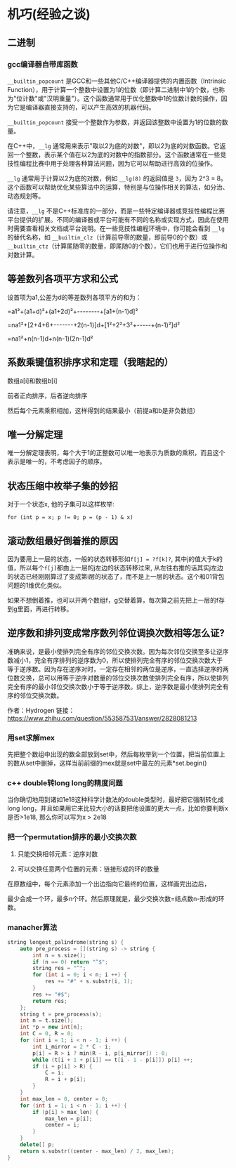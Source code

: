 # 机巧(经验之谈)

## 二进制

### gcc编译器自带库函数

`__builtin_popcount` 是GCC和一些其他C/C++编译器提供的内置函数（Intrinsic Function），用于计算一个整数中设置为1的位数（即计算二进制中1的个数，也称为"位计数"或"汉明重量"）。这个函数通常用于优化整数中1的位数计数的操作，因为它是编译器直接支持的，可以产生高效的机器代码。

`__builtin_popcount` 接受一个整数作为参数，并返回该整数中设置为1的位数的数量。

在C++中，`__lg` 通常用来表示"取以2为底的对数"，即以2为底的对数函数。它返回一个整数，表示某个值在以2为底的对数中的指数部分。这个函数通常在一些竞技性编程比赛中用于处理各种算法问题，因为它可以帮助进行高效的位操作。

`__lg` 通常用于计算以2为底的对数，例如 `__lg(8)` 的返回值是 `3`，因为 2^3 = 8。这个函数可以帮助优化某些算法中的运算，特别是与位操作相关的算法，如分治、动态规划等。

请注意，`__lg` 不是C++标准库的一部分，而是一些特定编译器或竞技性编程比赛平台提供的扩展。不同的编译器或平台可能有不同的名称或实现方式，因此在使用时需要查看相关文档或平台说明。在一些竞技性编程环境中，你可能会看到 `__lg` 的替代名称，如 `__builtin_clz`（计算前导零的数量，即前导0的个数）或 `__builtin_ctz`（计算尾随零的数量，即尾随0的个数），它们也用于进行位操作和对数计算。

## 等差数列各项平方求和公式

设首项为a1,公差为d的等差数列各项平方的和为：

=a1²+(a1+d)²+(a1+2d)²+--------+[a1+(n-1)d]²

=na1²+[2+4+6+-------+2(n-1)]d+[1²+2²+3²+-----+(n-1)²]d²

=na1²+n(n-1)d+n(n-1)(2n-1)d²

## 系数乘键值积排序求和定理（我瞎起的）

数组a[i]和数组b[i]

前者正向排序，后者逆向排序

然后每个元素乘积相加，这样得到的结果最小（前提a和b是非负数组）

## 唯一分解定理

唯一分解定理表明，每个大于1的正整数可以唯一地表示为质数的乘积，而且这个表示是唯一的，不考虑因子的顺序。

## 状态压缩中枚举子集的妙招

对于一个状态x, 他的子集可以这样枚举:

`for (int p = x; p != 0; p = (p - 1) & x)`

## 滚动数组最好倒着推的原因

因为要用上一层的状态，一般的状态转移形如`f[j] = ?f[k]?`, 其中j的值大于k的值，所以每个`f[j]`都由上一层的j左边的状态转移过来, 从左往右推的话其实j左边的状态已经刚刚算过了变成第i层的状态了，而不是上一层的状态。这个和01背包问题的1维优化类似。

如果不想倒着推，也可以开两个数组f，g交替着算，每次算之前先把上一层的f存到g里面，再进行转移。

## 逆序数和排列变成常序数列邻位调换次数相等怎么证?

准确来说，是最小使排列完全有序的邻位交换次数。因为每次邻位交换至多让逆序数减小1，完全有序排列的逆序数为0，所以使排列完全有序的邻位交换次数大于等于逆序数。因为存在逆序对时，一定存在相邻的两位是逆序，一直选择逆序的两位数交换，总可以用等于逆序对数量的邻位交换次数使排列完全有序，所以使排列完全有序的最小邻位交换次数小于等于逆序数。综上，逆序数是最小使排列完全有序的邻位交换次数。

作者：Hydrogen
链接：https://www.zhihu.com/question/553587531/answer/2828081213

### 用set求解mex

先把整个数组中出现的数全部放到set中，然后每枚举到一个位置，把当前位置上的数从set中删掉，这样当前前缀的mex就是set中最左的元素*set.begin()

### c++ double转long long的精度问题

当你确切地用到诸如1e18这种科学计数法的double类型时，最好把它强制转化成long long，并且如果用它来比较大小的话要把他设置的更大一点，比如你要判断x是否>1e18, 那么你可以写为x > 2e18

### 把一个permutation排序的最小交换次数

1. 只能交换相邻元素：逆序对数

2. 可以交换任意两个位置的元素：链接形成的环的数量

在原数组中，每个元素添加一个出边指向它最终的位置，这样画完出边后，

最少会成一个环，最多n个环。然后原理就是，最少交换次数=结点数n-形成的环数。

### manacher算法

```cpp
string longest_palindrome(string s) {
    auto pre_process = [](string s) -> string {
        int n = s.size();
        if (n == 0) return "^$";
        string res = "^";
        for (int i = 0; i < n; i ++) {
            res += "#" + s.substr(i, 1);
        }
        res += "#$";
        return res;
    };
    string t = pre_process(s);
    int n = t.size();
    int *p = new int[n];
    int C = 0, R = 0;
    for (int i = 1; i < n - 1; i ++) {
        int i_mirror = 2 * C - i;
        p[i] = R > i ? min(R - i, p[i_mirror]) : 0;
        while (t[i + 1 + p[i]] == t[i - 1 - p[i]]) p[i] ++;
        if (i + p[i] > R) {
            C = i;
            R = i + p[i];
        }
    }
    int max_len = 0, center = 0;
    for (int i = 1; i < n - 1; i ++) {
        if (p[i] > max_len) {
            max_len = p[i];
            center = i;
        }
    }
    delete[] p;
    return s.substr((center - max_len) / 2, max_len);
}
```